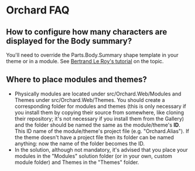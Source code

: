# Orchard FAQ



## How to configure how many characters are displayed for the Body summary?

You'll need to override the Parts.Body.Summary shape template in your theme or in a module. See [Bertrand Le Roy's tutorial](http://weblogs.asp.net/bleroy/archive/2012/07/01/my-body-summary-template-for-orchard.aspx) on the topic.


## Where to place modules and themes?

- Physically modules are located under src/Orchard.Web/Modules and Themes under src/Orchard.Web/Themes. You should create a corresponding folder for modules and themes (this is only necessary if you install them by copying their source from somewhere, like cloning their repository; it's not necessary if you install them from the Gallery) and the folder should be named the same as the module/theme's **ID**. This ID name of the module/theme's project file (e.g. "Orchard.Alias"). If the theme doesn't have a project file then its folder can be named anything: now the name of the folder becomes the ID.
- In the solution, although not mandatory, it's advised that you place your modules in the "Modules" solution folder (or in your own, custom module folder) and Themes in the "Themes" folder.